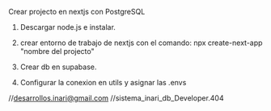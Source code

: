 Crear projecto en nextjs con PostgreSQL

1) Descargar node.js e instalar.

2) crear entorno de trabajo de nextjs con el comando:  npx create-next-app "nombre del projecto"

3) Crear db en supabase.

4) Configurar la conexion en utils y asignar las .envs

//desarrollos.inari@gmail.com
//sistema_inari_db_Developer.404
